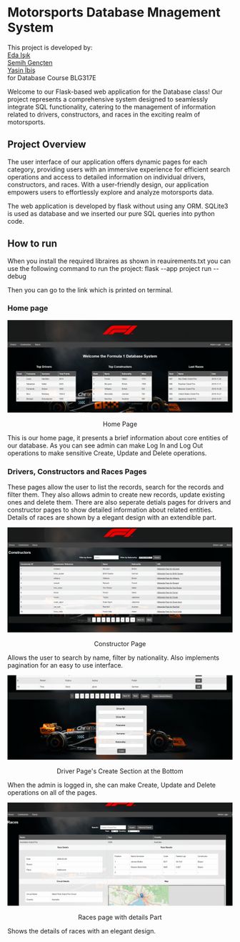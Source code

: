 # Motorsports Database Mnagement System 
This project is developed by:  
[Eda Işık](https://github.com/isikeda)  
[Semih Gençten](https://github.com/semihgencten)  
[Yasin İbiş](https://github.com/yasinibis)  
for Database Course BLG317E

Welcome to our Flask-based web application for the Database class! Our project represents a comprehensive system designed to seamlessly integrate SQL functionality, catering to the management of information related to drivers, constructors, and races in the exciting realm of motorsports.

## Project Overview 
The user interface of our application offers dynamic pages for each category, providing users with an immersive experience for efficient search operations and access to detailed information on individual drivers, constructors, and races. With a user-friendly design, our application empowers users to effortlessly explore and analyze motorsports data.  

The web application is developed by flask without using any ORM. SQLite3 is used as database and we inserted our pure SQL queries into python code.

##  How to run
When you install the required libraires as shown in reauirements.txt you can use the following command to run the project: 
flask --app project run --debug

Then you can go to the link which is printed on terminal.


### Home page 
<div align="center">
  <img src="https://github.com/databaSEY/Database-Project/blob/main/images/home_page.png" alt="home">
  <p>Home Page</p>
</div>

This is our home page, it presents a brief information about core entities of our database.
As you can see admin can make Log In and Log Out operations to make sensitive Create, Update and Delete operations.

### Drivers, Constructors and Races Pages
These pages allow the user to list the records, search for the records and filter them.
They also allows admin to create new records, update existing ones and delete them.
There are also seperate detials pages for drivers and constructor pages to show detailed information about related entities.
Details of races are shown by a elegant design with an extendible part.

<div align="center">
  <img src="https://github.com/databaSEY/Database-Project/blob/main/images/constructors.png" alt="Constructor">
  <p>Constructor Page</p>
</div>

Allows the user to search by name, filter by nationality. Also implements pagination for an easy to use interface.  


<div align="center">
  <img src="https://github.com/databaSEY/Database-Project/blob/main/images/driver_page_create.png" alt="driver">
  <p>Driver Page's Create Section at the Bottom</p>
</div>

When the admin is logged in, she can make Create, Update and Delete operations on all of the pages.

<div align="center">
  <img src="https://github.com/databaSEY/Database-Project/blob/main/images/races.png" alt="Races">
  <p>Races page with details Part</p>
</div>

Shows the details of races with an elegant design.




